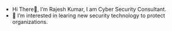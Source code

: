 -  Hi There👋, I’m Rajesh Kumar, I am Cyber Security Consultant.
- 👀 I’m interested in learing new security technology to protect organizations.
<!---
gitraj18/gitraj18 is a ✨ special ✨ repository because its `README.md` (this file) appears on your GitHub profile.
You can click the Preview link to take a look at your changes.
--->
